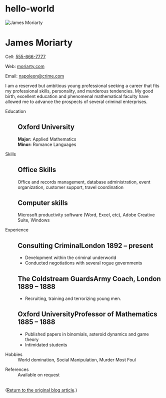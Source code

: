 # hello-world

<div id="resume">
  <img src="https://s3-us-west-2.amazonaws.com/s.cdpn.io/4273/james-moriarty.jpg" alt="James Moriarty">
  <h1>James Moriarty</h1>
  <p>Cell: <a href=#>555-666-7777</a>
  <p>Web: <a href=#>moriarty.com</a>
  <p>Email: <a href=#>napoleon@crime.com</a>
  <p id="objective">I am a reserved but ambitious young professional seeking a career that fits my professional skills, personality, and murderous tendencies. My good birth, excellent education and phenomenal mathematical faculty have allowed me to advance the prospects of several criminal enterprises.
<dl>
  <dt>Education
  <dd>
    <h2>Oxford University</h2>
    <p><strong>Major:</strong> Applied Mathematics<br/>
    <strong>Minor:</strong> Romance Languages</p>
</dl>
<dl>
<dt>Skills
<dd>
<h2>Office Skills</h2>
<p>Office and records management, database administration, event organization, customer support, travel coordination
<h2>Computer skills</h2>
<p>Microsoft productivity software (Word, Excel, etc), Adobe Creative Suite, Windows
</dl>
<dl>
<dt>Experience
<dd>
<h2>Consulting Criminal<span>London 1892 – present</span></h2>
<ul>
<li>Development within the criminal underworld
<li>Conducted negotiations with several rogue governments
</ul>
<h2>The Coldstream Guards<span>Army Coach, London 1889 – 1888</span></h2>
<ul>
<li>Recruiting, training and terrorizing young men.
</ul>
<h2>Oxford University<span>Professor of Mathematics 1885 – 1888</span></h2>
<ul>
<li>Published papers in binomials, asteroid dynamics and game theory
<li>Intimidated students
</ul>
</dd>
</dl>
<dl>
<dt>Hobbies
<dd>World domination, Social Manipulation, Murder Most Foul
</dl>
<dl>
<dt>References
<dd>Available on request
</dl>
<p class="objective" style="margin-top:2rem;">(<a href="http://thenewcode.com/553/Build-A-Responsive-Web-Résumé">Return to the original blog article</a>.)
</div>
